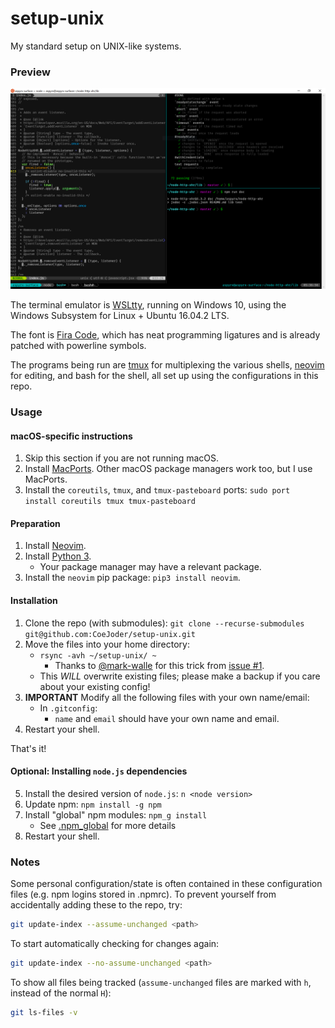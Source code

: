 # setup-unix
My standard setup on UNIX-like systems.

### Preview

![Preview](./.setup-unix.png)

The terminal emulator is [WSLtty](https://github.com/mintty/wsltty), running on
Windows 10, using the Windows Subsystem for Linux + Ubuntu 16.04.2 LTS.

The font is [Fira Code](https://github.com/tonsky/FiraCode), which has neat
programming ligatures and is already patched with powerline symbols.

The programs being run are [tmux](https://github.com/tmux/tmux) for multiplexing
the various shells, [neovim](https://github.com/neovim/neovim) for editing, and
bash for the shell, all set up using the configurations in this repo.

### Usage

####  macOS-specific instructions

1. Skip this section if you are not running macOS.
2. Install [MacPorts](https://www.macports.org/install.php). Other macOS
   package managers work too, but I use MacPorts.
3. Install the `coreutils`, `tmux`, and `tmux-pasteboard` ports:
   `sudo port install coreutils tmux tmux-pasteboard`

#### Preparation

1. Install [Neovim](https://github.com/neovim/neovim/wiki/Installing-Neovim).
2. Install [Python 3](https://www.python.org/downloads/).
    - Your package manager may have a relevant package.
3. Install the `neovim` pip package: `pip3 install neovim`.

#### Installation

1. Clone the repo (with submodules): `git clone --recurse-submodules git@github.com:CoeJoder/setup-unix.git`
2. Move the files into your home directory:
    - `rsync -avh ~/setup-unix/ ~`
        - Thanks to [@mark-walle](https://github.com/mark-walle) for this trick
          from [issue #1](https://github.com/aspyrx/setup-unix/issues/1).
    - This *WILL* overwrite existing files; please make a backup if you care
      about your existing config!
3. **IMPORTANT** Modify all the following files with your own name/email:
    - In `.gitconfig`:
        - `name` and `email` should have your own name and email.
4. Restart your shell.

That's it!

#### Optional: Installing `node.js` dependencies

5. Install the desired version of `node.js`: `n <node version>`
6. Update npm: `npm install -g npm`
7. Install "global" npm modules: `npm_g install`
    - See [.npm_global](https://github.com/aspyrx/.npm_global) for more details
8. Restart your shell.

### Notes

Some personal configuration/state is often contained in these configuration
files (e.g. npm logins stored in .npmrc). To prevent yourself from accidentally
adding these to the repo, try:

```sh
git update-index --assume-unchanged <path>
```

To start automatically checking for changes again:

```sh
git update-index --no-assume-unchanged <path>
```

To show all files being tracked (`assume-unchanged` files are marked with `h`,
instead of the normal `H`):

```sh
git ls-files -v
```

